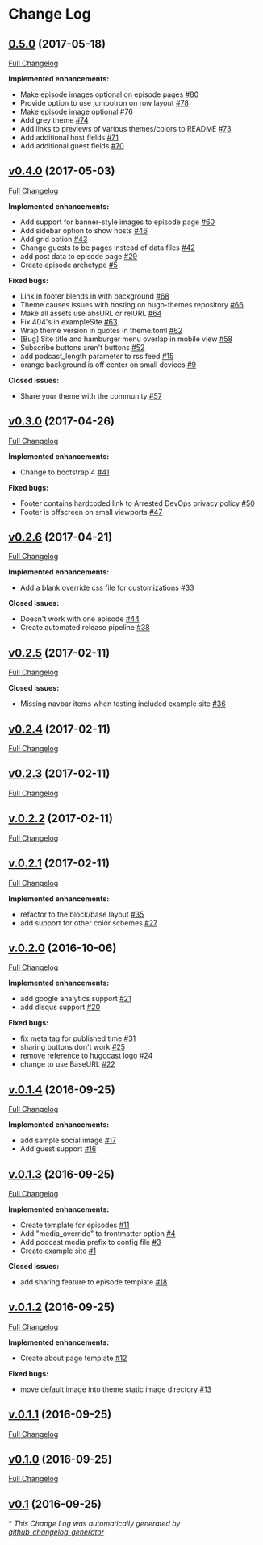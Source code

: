 # Change Log

## [0.5.0](https://github.com/mattstratton/castanet/tree/0.5.0) (2017-05-18)
[Full Changelog](https://github.com/mattstratton/castanet/compare/v0.4.0...0.5.0)

**Implemented enhancements:**

- Make episode images optional on episode pages [\#80](https://github.com/mattstratton/castanet/issues/80)
- Provide option to use jumbotron on row layout [\#78](https://github.com/mattstratton/castanet/issues/78)
- Make episode image optional [\#76](https://github.com/mattstratton/castanet/issues/76)
- Add grey theme [\#74](https://github.com/mattstratton/castanet/issues/74)
- Add links to previews of various themes/colors to README [\#73](https://github.com/mattstratton/castanet/issues/73)
- Add additional host fields [\#71](https://github.com/mattstratton/castanet/issues/71)
- Add additional guest fields [\#70](https://github.com/mattstratton/castanet/issues/70)

## [v0.4.0](https://github.com/mattstratton/castanet/tree/v0.4.0) (2017-05-03)
[Full Changelog](https://github.com/mattstratton/castanet/compare/v0.3.0...v0.4.0)

**Implemented enhancements:**

- Add support for banner-style images to episode page [\#60](https://github.com/mattstratton/castanet/issues/60)
- Add sidebar option to show hosts [\#46](https://github.com/mattstratton/castanet/issues/46)
- Add grid option [\#43](https://github.com/mattstratton/castanet/issues/43)
- Change guests to be pages instead of data files [\#42](https://github.com/mattstratton/castanet/issues/42)
- add post data to episode page [\#29](https://github.com/mattstratton/castanet/issues/29)
- Create episode archetype [\#5](https://github.com/mattstratton/castanet/issues/5)

**Fixed bugs:**

- Link in footer blends in with background [\#68](https://github.com/mattstratton/castanet/issues/68)
- Theme causes issues with hosting on hugo-themes repository [\#66](https://github.com/mattstratton/castanet/issues/66)
- Make all assets use absURL or relURL [\#64](https://github.com/mattstratton/castanet/issues/64)
- Fix 404's in exampleSite [\#63](https://github.com/mattstratton/castanet/issues/63)
- Wrap theme version in quotes in theme.toml [\#62](https://github.com/mattstratton/castanet/issues/62)
- \[Bug\] Site title and hamburger menu overlap in mobile view [\#58](https://github.com/mattstratton/castanet/issues/58)
- Subscribe buttons aren't buttons [\#52](https://github.com/mattstratton/castanet/issues/52)
- add podcast\_length parameter to rss feed [\#15](https://github.com/mattstratton/castanet/issues/15)
- orange background is off center on small devices [\#9](https://github.com/mattstratton/castanet/issues/9)

**Closed issues:**

- Share your theme with the community [\#57](https://github.com/mattstratton/castanet/issues/57)

## [v0.3.0](https://github.com/mattstratton/castanet/tree/v0.3.0) (2017-04-26)
[Full Changelog](https://github.com/mattstratton/castanet/compare/v0.2.6...v0.3.0)

**Implemented enhancements:**

- Change to bootstrap 4 [\#41](https://github.com/mattstratton/castanet/issues/41)

**Fixed bugs:**

- Footer contains hardcoded link to Arrested DevOps privacy policy [\#50](https://github.com/mattstratton/castanet/issues/50)
- Footer is offscreen on small viewports  [\#47](https://github.com/mattstratton/castanet/issues/47)

## [v0.2.6](https://github.com/mattstratton/castanet/tree/v0.2.6) (2017-04-21)
[Full Changelog](https://github.com/mattstratton/castanet/compare/v0.2.5...v0.2.6)

**Implemented enhancements:**

- Add a blank override css file for customizations [\#33](https://github.com/mattstratton/castanet/issues/33)

**Closed issues:**

- Doesn't work with one episode [\#44](https://github.com/mattstratton/castanet/issues/44)
- Create automated release pipeline [\#38](https://github.com/mattstratton/castanet/issues/38)

## [v0.2.5](https://github.com/mattstratton/castanet/tree/v0.2.5) (2017-02-11)
[Full Changelog](https://github.com/mattstratton/castanet/compare/v0.2.4...v0.2.5)

**Closed issues:**

- Missing navbar items when testing included example site [\#36](https://github.com/mattstratton/castanet/issues/36)

## [v0.2.4](https://github.com/mattstratton/castanet/tree/v0.2.4) (2017-02-11)
[Full Changelog](https://github.com/mattstratton/castanet/compare/v0.2.3...v0.2.4)

## [v0.2.3](https://github.com/mattstratton/castanet/tree/v0.2.3) (2017-02-11)
[Full Changelog](https://github.com/mattstratton/castanet/compare/v.0.2.2...v0.2.3)

## [v.0.2.2](https://github.com/mattstratton/castanet/tree/v.0.2.2) (2017-02-11)
[Full Changelog](https://github.com/mattstratton/castanet/compare/v.0.2.1...v.0.2.2)

## [v.0.2.1](https://github.com/mattstratton/castanet/tree/v.0.2.1) (2017-02-11)
[Full Changelog](https://github.com/mattstratton/castanet/compare/v.0.2.0...v.0.2.1)

**Implemented enhancements:**

- refactor to the block/base layout [\#35](https://github.com/mattstratton/castanet/issues/35)
- add support for other color schemes [\#27](https://github.com/mattstratton/castanet/issues/27)

## [v.0.2.0](https://github.com/mattstratton/castanet/tree/v.0.2.0) (2016-10-06)
[Full Changelog](https://github.com/mattstratton/castanet/compare/v.0.1.4...v.0.2.0)

**Implemented enhancements:**

- add google analytics support [\#21](https://github.com/mattstratton/castanet/issues/21)
- add disqus support [\#20](https://github.com/mattstratton/castanet/issues/20)

**Fixed bugs:**

- fix meta tag for published time [\#31](https://github.com/mattstratton/castanet/issues/31)
- sharing buttons don't work [\#25](https://github.com/mattstratton/castanet/issues/25)
- remove reference to hugocast logo [\#24](https://github.com/mattstratton/castanet/issues/24)
- change to use BaseURL [\#22](https://github.com/mattstratton/castanet/issues/22)

## [v.0.1.4](https://github.com/mattstratton/castanet/tree/v.0.1.4) (2016-09-25)
[Full Changelog](https://github.com/mattstratton/castanet/compare/v.0.1.3...v.0.1.4)

**Implemented enhancements:**

- add sample social image [\#17](https://github.com/mattstratton/castanet/issues/17)
- Add guest support [\#16](https://github.com/mattstratton/castanet/issues/16)

## [v.0.1.3](https://github.com/mattstratton/castanet/tree/v.0.1.3) (2016-09-25)
[Full Changelog](https://github.com/mattstratton/castanet/compare/v.0.1.2...v.0.1.3)

**Implemented enhancements:**

- Create template for episodes [\#11](https://github.com/mattstratton/castanet/issues/11)
- Add "media\_override" to frontmatter option [\#4](https://github.com/mattstratton/castanet/issues/4)
- Add podcast media prefix to config file [\#3](https://github.com/mattstratton/castanet/issues/3)
- Create example site [\#1](https://github.com/mattstratton/castanet/issues/1)

**Closed issues:**

- add sharing feature to episode template [\#18](https://github.com/mattstratton/castanet/issues/18)

## [v.0.1.2](https://github.com/mattstratton/castanet/tree/v.0.1.2) (2016-09-25)
[Full Changelog](https://github.com/mattstratton/castanet/compare/v.0.1.1...v.0.1.2)

**Implemented enhancements:**

- Create about page template [\#12](https://github.com/mattstratton/castanet/issues/12)

**Fixed bugs:**

- move default image into theme static image directory [\#13](https://github.com/mattstratton/castanet/issues/13)

## [v.0.1.1](https://github.com/mattstratton/castanet/tree/v.0.1.1) (2016-09-25)
[Full Changelog](https://github.com/mattstratton/castanet/compare/v0.1.0...v.0.1.1)

## [v0.1.0](https://github.com/mattstratton/castanet/tree/v0.1.0) (2016-09-25)
[Full Changelog](https://github.com/mattstratton/castanet/compare/v0.1...v0.1.0)

## [v0.1](https://github.com/mattstratton/castanet/tree/v0.1) (2016-09-25)


\* *This Change Log was automatically generated by [github_changelog_generator](https://github.com/skywinder/Github-Changelog-Generator)*